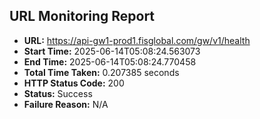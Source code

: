 ## URL Monitoring Report

- **URL:** https://api-gw1-prod1.fisglobal.com/gw/v1/health
- **Start Time:** 2025-06-14T05:08:24.563073
- **End Time:** 2025-06-14T05:08:24.770458
- **Total Time Taken:** 0.207385 seconds
- **HTTP Status Code:** 200
- **Status:** Success
- **Failure Reason:** N/A

